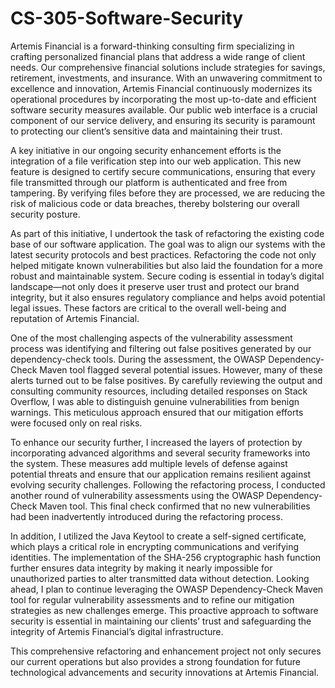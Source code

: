 # CS-305-Software-Security
Artemis Financial is a forward-thinking consulting firm specializing in crafting personalized financial plans that address a wide range of client needs. Our comprehensive financial solutions include strategies for savings, retirement, investments, and insurance. With an unwavering commitment to excellence and innovation, Artemis Financial continuously modernizes its operational procedures by incorporating the most up-to-date and efficient software security measures available. Our public web interface is a crucial component of our service delivery, and ensuring its security is paramount to protecting our client’s sensitive data and maintaining their trust.

A key initiative in our ongoing security enhancement efforts is the integration of a file verification step into our web application. This new feature is designed to certify secure communications, ensuring that every file transmitted through our platform is authenticated and free from tampering. By verifying files before they are processed, we are reducing the risk of malicious code or data breaches, thereby bolstering our overall security posture.

As part of this initiative, I undertook the task of refactoring the existing code base of our software application. The goal was to align our systems with the latest security protocols and best practices. Refactoring the code not only helped mitigate known vulnerabilities but also laid the foundation for a more robust and maintainable system. Secure coding is essential in today’s digital landscape—not only does it preserve user trust and protect our brand integrity, but it also ensures regulatory compliance and helps avoid potential legal issues. These factors are critical to the overall well-being and reputation of Artemis Financial.

One of the most challenging aspects of the vulnerability assessment process was identifying and filtering out false positives generated by our dependency-check tools. During the assessment, the OWASP Dependency-Check Maven tool flagged several potential issues. However, many of these alerts turned out to be false positives. By carefully reviewing the output and consulting community resources, including detailed responses on Stack Overflow, I was able to distinguish genuine vulnerabilities from benign warnings. This meticulous approach ensured that our mitigation efforts were focused only on real risks.

To enhance our security further, I increased the layers of protection by incorporating advanced algorithms and several security frameworks into the system. These measures add multiple levels of defense against potential threats and ensure that our application remains resilient against evolving security challenges. Following the refactoring process, I conducted another round of vulnerability assessments using the OWASP Dependency-Check Maven tool. This final check confirmed that no new vulnerabilities had been inadvertently introduced during the refactoring process.

In addition, I utilized the Java Keytool to create a self-signed certificate, which plays a critical role in encrypting communications and verifying identities. The implementation of the SHA-256 cryptographic hash function further ensures data integrity by making it nearly impossible for unauthorized parties to alter transmitted data without detection. Looking ahead, I plan to continue leveraging the OWASP Dependency-Check Maven tool for regular vulnerability assessments and to refine our mitigation strategies as new challenges emerge. This proactive approach to software security is essential in maintaining our clients’ trust and safeguarding the integrity of Artemis Financial’s digital infrastructure.

This comprehensive refactoring and enhancement project not only secures our current operations but also provides a strong foundation for future technological advancements and security innovations at Artemis Financial.

